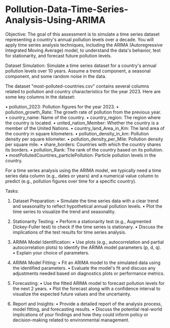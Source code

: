 # Pollution-Data-Time-Series-Analysis-Using-ARIMA
Objective:
The goal of this assessment is to simulate a time series dataset representing a country's annual pollution levels over a decade. You will apply time series analysis techniques, including the ARIMA (Autoregressive Integrated Moving Average) model, to understand the data's behavior, test for stationarity, and forecast future pollution levels.

Dataset Simulation:
Simulate a time series dataset for a country's annual pollution levels over 10 years. Assume a trend component, a seasonal component, and some random noise in the data.

The dataset "most-polluted-countries.csv" contains several columns related to pollution and country characteristics for the year 2023. Here are some key columns in the dataset:

•	pollution_2023: Pollution figures for the year 2023.
•	pollution_growth_Rate: The growth rate of pollution from the previous year.
•	country_name: Name of the country.
•	country_region: The region where the country is located.
•	united_nation_Member: Whether the country is a member of the United Nations.
•	country_land_Area_in_Km: The land area of the country in square kilometers.
•	pollution_density_in_km: Pollution density per square kilometer.
•	pollution_density_per_Mile: Pollution density per square mile.
•	share_borders: Countries with which the country shares its borders.
•	pollution_Rank: The rank of the country based on its pollution.
•	mostPollutedCountries_particlePollution: Particle pollution levels in the country.

For a time series analysis using the ARIMA model, we typically need a time series data column (e.g., dates or years) and a numerical value column to predict (e.g., pollution figures over time for a specific country).


Tasks:
1.	Dataset Preparation:
•	Simulate the time series data with a clear trend and seasonality to reflect hypothetical annual pollution levels.
•	Plot the time series to visualize the trend and seasonality.

2.	Stationarity Testing:
•	Perform a stationarity test (e.g., Augmented Dickey-Fuller test) to check if the time series is stationary.
•	Discuss the implications of the test results for time series analysis.

3.	ARIMA Model Identification:
•	Use plots (e.g., autocorrelation and partial autocorrelation plots) to identify the ARIMA model parameters (p, d, q).
•	Explain your choice of parameters.

4.	ARIMA Model Fitting:
•	Fit an ARIMA model to the simulated data using the identified parameters.
•	Evaluate the model's fit and discuss any adjustments needed based on diagnostics plots or performance metrics.

5.	Forecasting:
•	Use the fitted ARIMA model to forecast pollution levels for the next 2 years.
•	Plot the forecast along with a confidence interval to visualize the expected future values and the uncertainty.

6.	Report and Insights:
•	Provide a detailed report of the analysis process, model fitting, and forecasting results.
•	Discuss the potential real-world implications of your findings and how they could inform policy or decision-making related to environmental management.
